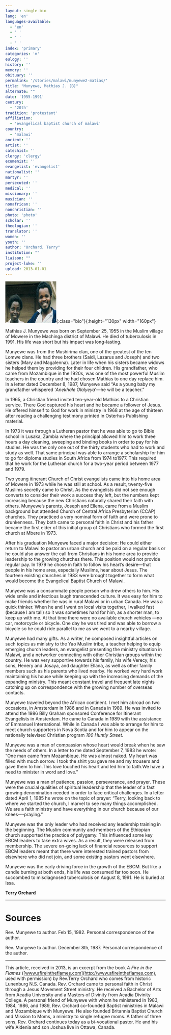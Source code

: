 ```yaml
---
layout: single-bio
lang: 'en'
languages-available:
  - 'en'
  - ' '
  - ' '
  - ' '
index: 'primary'
categories: 'm'
eulogy: ''
history: ''
memory: ''
obituary: ''
permalink: '/stories/malawi/munyewe2-matias/'
title: "Munyewe, Mathias J. (B)"
alternate: ""
date: '1955-1991'
century:
  - '20th'
tradition: 'protestant'
affiliation:
  - 'evangelical baptist church of malawi'
country:
  - 'malawi'
ancient: ''
artist: ''
catechist: ''
clergy: 'clergy'
ecumenist: ''
evangelist: 'evangelist'
nationalist: ''
martyr: ''
persecuted: ''
medical: ''
missionary: ''
musician: ''
nonafrican: ''
nonchristian: ''
photo: 'photo'
scholar: ''
theologian: ''
translator: ''
women: ''
youth: ''
author: "Orchard, Terry"
institution: ""
liaison: ""
project-luke: ''
upload: 2013-01-01
---
```


![Munyewe and Verecy](/images/bio-pics/malawi/munyewe2-matias/munyewe-and-verecy.jpg){:class="bio"}{:height="130px" width="160px"}

Mathias J. Munyewe was born on September 25, 1955 in the Muslim village of Mowere in the Machinga district of Malawi. He died of tuberculosis in 1991. His life was short but his impact was long-lasting.

Munyewe was from the Mushirima clan, one of the greatest of the ten Lomwe clans. He had three brothers (Saidi, Lazarus and Joseph) and two sisters (Mary and Magalenna).  Later in life when his sisters became widows he helped them by providing for their four children. His grandfather, who came from Mozambique in the 1920s, was one of the most powerful Muslim teachers in the country and he had chosen Mathias to one day replace him. In a letter dated December 8, 1987, Munyewe said &ldquo;As a young baby my grandfather whispered &lsquo;*Anekhale Olalyeya*&rsquo;&mdash;he will be a teacher.&rdquo;

In 1965, a Christian friend invited ten-year-old Mathias to a Christian service. There God captured his heart and he became a follower of Jesus. He offered himself to God for work in ministry in 1968 at the age of thirteen after reading a challenging testimony printed in Osterhus Publishing material.

In 1973 it was through a Lutheran pastor that he was able to go to Bible school in Lusaka, Zambia where the principal allowed him to work three hours a day cleaning, sweeping and binding books in order to pay for his studies. He was the only one out of the thirty students who had to work and study as well. That same principal was able to arrange a scholarship for him to go for diploma studies in South Africa from 1974 to1977. This required that he work for the Lutheran church for a two-year period between 1977 and 1979.

Two young itinerant Church of Christ evangelists came into his home area of Mowere in 1973 while he was still at school. As a result, twenty-five Muslims secretly came to Christ. As the evangelists did not see enough converts to consider their work a success they left, but the numbers kept increasing because the new Christians naturally shared their faith with others. Munyewe&rsquo;s parents, Joseph and Ellena, came from a Muslim background but attended Church of Central Africa Presbyterian (CCAP) churches. They practiced a very nominal form of faith and were prone to drunkenness. They both came to personal faith in Christ and his father became the first elder of this initial group of Christians who formed the first church at Mbere in 1973.

After his graduation Munyewe faced a major decision: He could either return to Malawi to pastor an urban church and be paid on a regular basis or he could also answer the call from Christians in his home area to provide leadership to the growing churches there. This position would not provide regular pay. In 1979 he chose in faith to follow his heart&rsquo;s desire&mdash;that people in his home area, especially Muslims, hear about Jesus. The fourteen existing churches in 1983 were brought together to form what would become the Evangelical Baptist Church of Malawi.

Munyewe was a consummate people person who drew others to him. His wide smile and infectious laugh transcended culture. It was easy for him to make friends whether he was in rural Malawi or in urban Canada. He was a quick thinker. When he and I went on local visits together, I walked fast (because I am tall) so it was sometimes hard for him, as a shorter man, to keep up with me. At that time there were no available church vehicles &mdash;no car, motorcycle or bicycle. One day he was tired and was able to borrow a bicycle so he could ride parallel to me as we went to a nearby village.

Munyewe had many gifts. As a writer, he composed insightful articles on such topics as ministry to the Yao Muslim tribe, a teacher helping to equip emerging church leaders, an evangelist presenting the ministry situation in Malawi, and a networker connecting with other Christian groups within the country. He was very supportive towards his family, his wife Verecy, his sons, Henery and Josaya, and daughter Ellana, as well as other family members such as his parents who lived nearby. He worked very hard work maintaining his house while keeping up with the increasing demands of the expanding ministry. This meant constant travel and frequent late nights catching up on correspondence with the growing number of overseas contacts.

Munyewe traveled beyond the African continent. I met him abroad on two occasions, in Amsterdam in 1986 and in Canada in 1989. He was invited to attend the 1986 Billy Graham sponsored Conference for Itinerant Evangelists in Amsterdam. He came to Canada in 1989 with the assistance of Emmanuel International. While in Canada I was able to arrange for him to meet church supporters in Nova Scotia and for him to appear on the nationally televised Christian  program *100 Huntly Street*.

Munyewe was a man of compassion whose heart would break when he saw the needs of others. In a letter to me dated September 7, 1983 he wrote: &ldquo;One man came from Mozambique. He was almost naked. My heart was filled with much sorrow. I took the shirt you gave me and my trousers and gave them to him.This love touched his heart and led him to faith.We have a need to minister in word and love.&rdquo;

Munyewe was a man of patience, passion, perseverance, and prayer. These were the crucial qualities of spiritual leadership that the leader of a fast growing denomination needed in order to face critical challenges. In a letter dated April 1, 1985 he wrote on the topic of prayer: &ldquo;Terry, looking back to where we started the church, I marvel to see many things accomplished. We are a faith ministry and have everything in our church because of our knees---praying.&rdquo;

Munyewe was the only leader who had received any leadership training in the beginning. The Muslim community and members of the Ethiopian church supported the practice of polygamy. This influenced some key EBCM leaders to take extra wives. As a result, they were released from membership. The severe on-going lack of financial resources to support EBCM leaders meant that there were interested trained pastors from elsewhere who did not join, and some existing pastors went elsewhere.

Munyewe was the early driving force in the growth of the EBCM. But like a candle burning at both ends, his life was consumed far too soon. He succombed to misdiagnosed tuberculosis on August 8, 1991. He is buried at Issa.

**Terry Orchard**

---

# Sources

Rev. Munyewe to author. Feb 15, 1982. Personal correspondence of the author.

Rev. Munyewe to author. December  8th, 1987. Personal correspondence of the author.

---

This article, received in 2013, is an excerpt from the book *A Fire in the Flames* ([www.afireintheflames.com](http://www.afireintheflames.com), used with permission) by Rev.Terry Orchard who comes from historic Lunenburg N.S. Canada. Rev. Orchard came to personal faith in Christ through a Jesus Movement Street ministry. He received a Bachelor of Arts from Acadia University and a Masters of Divinity from Acadia Divinity College. A personal friend of Munyewe with whom he ministered in 1983, 1984, 1986, and 1989, Rev. Orchard co-founded Baptist ministries in Malawi and Mozambique with Munyewe. He also founded Britannia Baptist Church and Mission to Moms, a ministry to single refugee moms. A father of three sons, Rev. Orchard continues today as a bi-vocational pastor. He and his wife Aldenia and son Joshua live in Ottawa, Canada.
